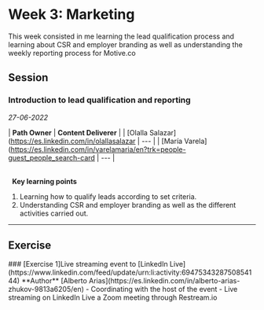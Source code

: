 # Week 3: Marketing
This week consisted in me learning the lead qualification process and learning about CSR and employer branding as well as understanding the weekly reporting process for Motive.co

## Session
### Introduction to lead qualification and reporting

*27-06-2022*

<!-- (Do not change the line below!!!) -->
| **Path Owner** | **Content Deliverer** | 
| [Olalla Salazar](https://es.linkedin.com/in/olallasalazar | --- |
| [María Varela](https://es.linkedin.com/in/varelamaria/en?trk=people-guest_people_search-card | --- | 


\
&nbsp; <!-- (Do not change this and above line PLEASE!!!) -->
**Key learning points** <!-- (Do not change this line!!!) -->
1. Learning how to qualify leads according to set criteria. 
2. Understanding CSR and employer branding as well as the different activities carried out. 

****

## Exercise

<Statement>
### [Exercise 1]Live streaming event to [LinkedIn Live](https://www.linkedin.com/feed/update/urn:li:activity:6947534328750854144)
**Author** [Alberto Arias](https://es.linkedin.com/in/alberto-arias-zhukov-9813a6205/en)
- Coordinating with the host of the event
- Live streaming on LinkedIn Live a Zoom meeting through Restream.io

